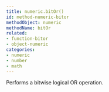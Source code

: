 ```yaml
---
title: numeric.bitOr()
id: method-numeric-bitor
methodObject: numeric
methodName: bitOr
related:
- function-bitor
- object-numeric
categories:
- numeric
- number
- math
---
```


Performs a bitwise logical OR operation.